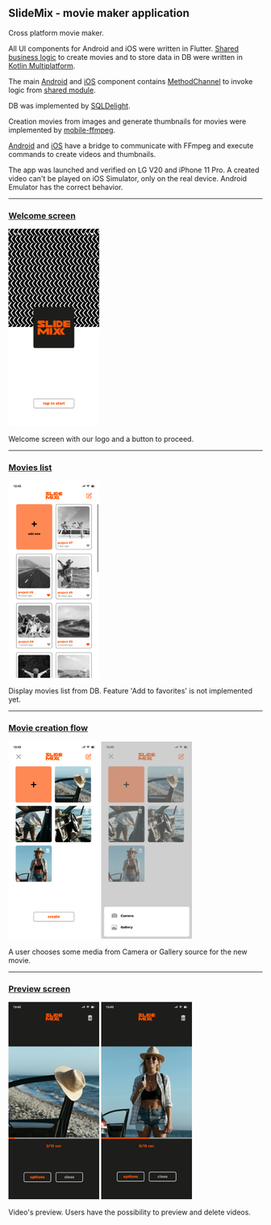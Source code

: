 ## SlideMix - movie maker application
Cross platform movie maker.

All UI components for Android and iOS were written in Flutter.
[Shared business logic](https://github.com/feelsoftware/SlideMix/tree/main/android/sharedcode/src/commonMain/kotlin/com/feelsoftware/slidemix "Shared business logic") to create movies and to store data in DB were written in [Kotlin Multiplatform](https://kotlinlang.org/docs/reference/building-mpp-with-gradle.html "Kotlin Multiplatform").

The main [Android](https://github.com/feelsoftware/SlideMix/blob/main/android/app/src/main/kotlin/com/feelsoftware/slidemix/MainActivity.kt "Android") and [iOS](https://github.com/feelsoftware/SlideMix/blob/main/ios/Runner/AppDelegate.swift "iOS") component contains [MethodChannel](https://flutter.dev/docs/development/platform-integration/platform-channels#examplehttp:// "MethodChannel") to invoke logic from [shared module](https://github.com/feelsoftware/SlideMix/tree/main/android/sharedcode/src/commonMain/kotlin/com/feelsoftware/slidemix "shared module").

DB was implemented by [SQLDelight](https://github.com/cashapp/sqldelight "SQLDelight").

Creation movies from images and generate thumbnails for movies were implemented by [mobile-ffmpeg](https://github.com/tanersener/mobile-ffmpeg "mobile-ffmpeg").

[Android](https://github.com/feelsoftware/SlideMix/blob/main/android/app/src/main/kotlin/com/feelsoftware/slidemix/provider/FFmpegProviderImpl.kt "Android") and [iOS](https://github.com/feelsoftware/SlideMix/blob/main/ios/Runner/FFmpegProviderImpl.swift "iOS") have a bridge to communicate with FFmpeg and execute commands to create videos and thumbnails.

The app was launched and verified on LG V20 and iPhone 11 Pro. A created video can't be played on iOS Simulator, only on the real device. Android Emulator has the correct behavior.

------------



### [Welcome screen](https://github.com/feelsoftware/SlideMix/blob/main/lib/welcome/welcome.dart "Welcome screen")
<img src="https://github.com/feelsoftware/SlideMix/raw/main/readme/welcome.png" width="180" height="390" />

Welcome screen with our logo and a button to proceed.


------------



### [Movies list](https://github.com/feelsoftware/SlideMix/blob/main/lib/movies/movies.dart "Movies list")
<img src="https://github.com/feelsoftware/SlideMix/raw/main/readme/movies.png" width="180" height="390" />

Display movies list from DB.
Feature 'Add to favorites' is not implemented yet.



------------



### [Movie creation flow](https://github.com/feelsoftware/SlideMix/tree/main/lib/creation "Movie creation flow")

<img src="https://github.com/feelsoftware/SlideMix/raw/main/readme/create_movie.png" width="180" height="390" /> <img src="https://github.com/feelsoftware/SlideMix/raw/main/readme/create_movie_source.png" width="180" height="390" />

A user chooses some media from Camera or Gallery source for the new movie.


------------


### [Preview screen](https://github.com/feelsoftware/SlideMix/tree/main/lib/preview "Preview screen")

<img src="https://github.com/feelsoftware/SlideMix/raw/main/readme/preview_1.png" width="180" height="390" /> <img src="https://github.com/feelsoftware/SlideMix/raw/main/readme/preview_2.png" width="180" height="390" />

Video's preview. Users have the possibility to preview and delete videos.
